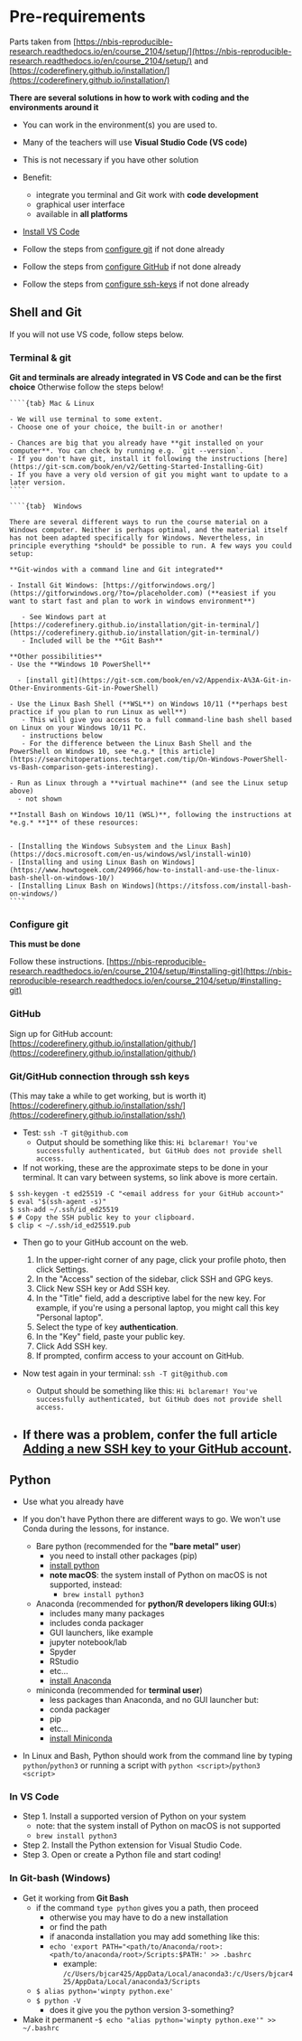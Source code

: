# Pre-requirements

<base target="_blank">

Parts taken from [https://nbis-reproducible-research.readthedocs.io/en/course_2104/setup/](https://nbis-reproducible-research.readthedocs.io/en/course_2104/setup/)
 and [https://coderefinery.github.io/installation/](https://coderefinery.github.io/installation/)

**There are several solutions in how to work with coding and the environments around it**
- You can work in the environment(s) you are used to.
- Many of the teachers will use **Visual Studio Code (VS code)**
- This is not necessary if you have other solution
- Benefit:  
  - integrate you terminal and Git work with **code development**
  - graphical user interface
  - available in **all platforms**
 
- [Install VS Code](https://code.visualstudio.com/)

- Follow the steps from [configure git](https://uppmax.github.io/programming_formalisms_intro/setup.html#configure-git) if not done already
- Follow the steps from [configure GitHub](https://uppmax.github.io/programming_formalisms_intro/setup.html#github) if not done already
- Follow the steps from [configure ssh-keys](https://uppmax.github.io/programming_formalisms_intro/setup.html#git-github-connection-through-ssh-keys-this-may-take-a-while-to-get-working-but-is-worth-it) if not done already

## Shell and Git
If you will not use VS code, follow steps below.
 
### Terminal & git

**Git and terminals are already integrated in VS Code and can be the first choice**
Otherwise follow the steps below!

`````{tabs} 
````{tab} Mac & Linux

- We will use terminal to some extent.
- Choose one of your choice, the built-in or another!

- Chances are big that you already have **git installed on your computer**. You can check by running e.g. `git --version`. 
- If you don't have git, install it following the instructions [here](https://git-scm.com/book/en/v2/Getting-Started-Installing-Git) 
- If you have a very old version of git you might want to update to a later version.
````

````{tab}  Windows

There are several different ways to run the course material on a Windows computer. Neither is perhaps optimal, and the material itself has not been adapted specifically for Windows. Nevertheless, in principle everything *should* be possible to run. A few ways you could setup:

**Git-windos with a command line and Git integrated**

- Install Git Windows: [https://gitforwindows.org/](https://gitforwindows.org/?to=/placeholder.com) (**easiest if you want to start fast and plan to work in windows environment**)
      
   - See Windows part at [https://coderefinery.github.io/installation/git-in-terminal/](https://coderefinery.github.io/installation/git-in-terminal/)
   - Included will be the **Git Bash**

**Other possibilities**
- Use the **Windows 10 PowerShell**

  - [install git](https://git-scm.com/book/en/v2/Appendix-A%3A-Git-in-Other-Environments-Git-in-PowerShell)
        
- Use the Linux Bash Shell (**WSL**) on Windows 10/11 (**perhaps best practice if you plan to run Linux as well**)
   - This will give you access to a full command-line bash shell based on Linux on your Windows 10/11 PC. 
   - instructions below
   - For the difference between the Linux Bash Shell and the PowerShell on Windows 10, see *e.g.* [this article](https://searchitoperations.techtarget.com/tip/On-Windows-PowerShell-vs-Bash-comparison-gets-interesting).

- Run as Linux through a **virtual machine** (and see the Linux setup above)
  - not shown

**Install Bash on Windows 10/11 (WSL)**, following the instructions at *e.g.* **1** of these resources:


- [Installing the Windows Subsystem and the Linux Bash](https://docs.microsoft.com/en-us/windows/wsl/install-win10)
- [Installing and using Linux Bash on Windows](https://www.howtogeek.com/249966/how-to-install-and-use-the-linux-bash-shell-on-windows-10/)
- [Installing Linux Bash on Windows](https://itsfoss.com/install-bash-on-windows/)
````
`````

### Configure git

**This must be done**

Follow these instructions. [https://nbis-reproducible-research.readthedocs.io/en/course_2104/setup/#installing-git](https://nbis-reproducible-research.readthedocs.io/en/course_2104/setup/#installing-git)

### GitHub
Sign up for GitHub account:
[https://coderefinery.github.io/installation/github/](https://coderefinery.github.io/installation/github/)

### Git/GitHub connection through ssh keys 
(This may take a while to get working, but is worth it)
[https://coderefinery.github.io/installation/ssh/](https://coderefinery.github.io/installation/ssh/)

- Test: `ssh -T git@github.com`
  - Output should be something like this: ``Hi bclaremar! You've successfully authenticated, but GitHub does not provide shell access.`` 
- If not working, these are the approximate steps to be done in your terminal. It can vary between systems, so link above is more certain.

```console
$ ssh-keygen -t ed25519 -C "<email address for your GitHub account>"
$ eval "$(ssh-agent -s)"
$ ssh-add ~/.ssh/id_ed25519
$ # Copy the SSH public key to your clipboard.
$ clip < ~/.ssh/id_ed25519.pub
```

- Then go to your GitHub account on the web.
  1. In the upper-right corner of any page, click your profile photo, then click Settings.
  2. In the "Access" section of the sidebar, click SSH and GPG keys.
  3. Click New SSH key or Add SSH key.
  4. In the "Title" field, add a descriptive label for the new key. For example, if you're using a personal laptop, you might call this key "Personal laptop".
  5. Select the type of key **authentication**.
  6. In the "Key" field, paste your public key.
  7. Click Add SSH key.
  8. If prompted, confirm access to your account on GitHub.

- Now test again in your terminal: `ssh -T git@github.com`
  - Output should be something like this: ``Hi bclaremar! You've successfully authenticated, but GitHub does not provide shell access.`` 

- If there was a problem, confer the full article [Adding a new SSH key to your GitHub account](https://docs.github.com/en/authentication/connecting-to-github-with-ssh/adding-a-new-ssh-key-to-your-github-account).
  -   


## Python
- Use what you already have
- If you don't have Python there are different ways to go. We won't use Conda during the lessons, for instance.
  - Bare python (recommended for the **"bare metal" user**)
    - you need to install other packages (pip)
    - [install python](https://www.python.org/downloads/)
    - **note macOS**: the system install of Python on macOS is not supported, instead:
      - ``brew install python3`` 
  - Anaconda (recommended for **python/R developers liking GUI:s**)
    - includes many many packages
    - includes conda packager
    - GUI launchers, like example
    - jupyter notebook/lab
    - Spyder
    - RStudio
    - etc...
    - [install Anaconda](https://www.anaconda.com/download)
  - miniconda (recommended for **terminal user**)
    - less packages than Anaconda, and no GUI launcher but:
    - conda packager
    - pip
    - etc...
    - [install Miniconda](https://docs.conda.io/projects/miniconda/en/latest/)

- In Linux and Bash, Python should work from the command line by typing ``python``/``python3`` or running a script with ``python <script>``/``python3 <script>``

### In VS Code

- Step 1. Install a supported version of Python on your system 
  - note: that the system install of Python on macOS is not supported
  - ``brew install python3`` 
- Step 2. Install the Python extension for Visual Studio Code.
- Step 3. Open or create a Python file and start coding!

### In Git-bash (Windows)
- Get it working from **Git Bash**
  - if the command ``type python`` gives you a path, then proceed
    - otherwise you may have to do a new installation
    - or find the path
    - if anaconda installation you may add something like this:
    - ``echo 'export PATH="<path/to/Anaconda/root>:<path/to/anaconda/root>/Scripts:$PATH:' >> .bashrc``
      - example:  ``/c/Users/bjcar425/AppData/Local/anaconda3:/c/Users/bjcar425/AppData/Local/anaconda3/Scripts``
  - ``$ alias python='winpty python.exe'``
  - ``$ python -V``
    - does it give you the python version 3-something?
 - Make it permanent
 -``$ echo "alias python='winpty python.exe'" >> ~/.bashrc``

